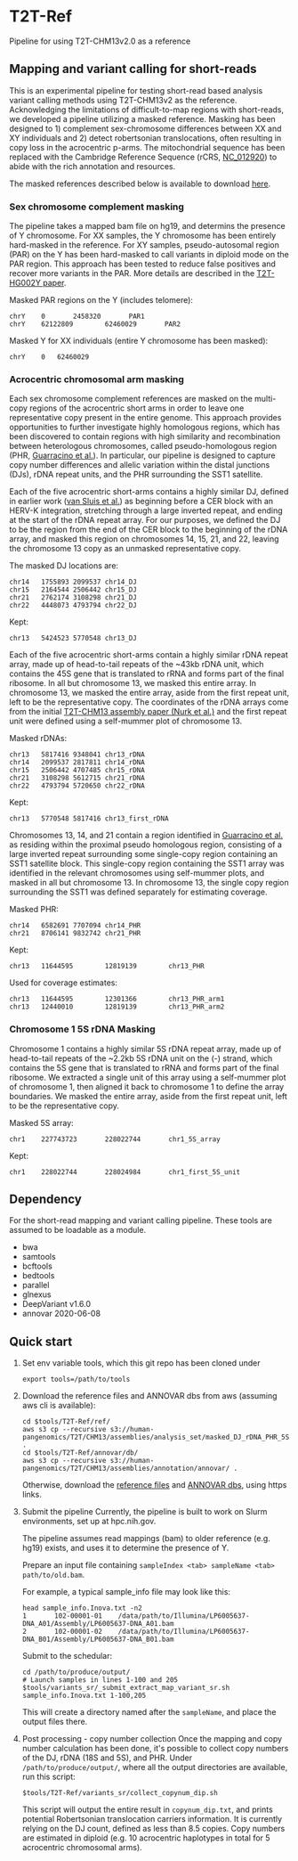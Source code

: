 # T2T-Ref
Pipeline for using T2T-CHM13v2.0 as a reference

## Mapping and variant calling for short-reads
This is an experimental pipeline for testing short-read based analysis variant calling methods using T2T-CHM13v2 as the reference. Acknowledging the limitations of difficult-to-map regions with short-reads, we developed a pipeline utilizing a masked reference. Masking has been designed to 1) complement sex-chromosome differences between XX and XY individuals and 2) detect robertsonian translocations, often resulting in copy loss in the acrocentric p-arms. The mitochondrial sequence has been replaced with the Cambridge Reference Sequence (rCRS, [NC_012920](https://www.ncbi.nlm.nih.gov/nuccore/251831106)) to abide with the rich annotation and resources.

The masked references described below is available to download [here](https://s3-us-west-2.amazonaws.com/human-pangenomics/index.html?prefix=T2T/CHM13/assemblies/analysis_set/masked_DJ_rDNA_PHR_5S/).

### Sex chromosome complement masking
The pipeline takes a mapped bam file on hg19, and determins the presence of Y chromosome. For XX samples, the Y chromosome has been entirely hard-masked in the reference. For XY samples, pseudo-autosomal region (PAR) on the Y has been hard-masked to call variants in diploid mode on the PAR region. This approach has been tested to reduce false positives and recover more variants in the PAR. More details are described in the [T2T-HG002Y paper](https://doi.org/10.1038/s41586-023-06457-y).

Masked PAR regions on the Y (includes telomere):
```
chrY    0       2458320       PAR1
chrY    62122809        62460029       PAR2
```

Masked Y for XX individuals (entire Y chromosome has been masked):
```
chrY	0	62460029
```

### Acrocentric chromosomal arm masking
Each sex chromosome complement references are masked on the multi-copy regions of the acrocentric short arms in order to leave one representative copy present in the entire genome. This approach provides opportunities to further investigate highly homologous regions, which has been discovered to contain regions with high similarity and recombination between heterologous chromosomes, called pseudo-homologous region (PHR, [Guarracino et al.](https://doi.org/10.1038/s41586-023-05976-y)). In particular, our pipeline is designed to capture copy number differences and allelic variation within the distal junctions (DJs), rDNA repeat units, and the PHR surrounding the SST1 satellite.

Each of the five acrocentric short-arms contains a highly similar DJ, defined in earlier work ([van Sluis et al.](https://doi.org/10.1101/gad.331892.119)) as beginning before a CER block with an HERV-K integration, stretching through a large inverted repeat, and ending at the start of the rDNA repeat array. For our purposes, we defined the DJ to be the region from the end of the CER block to the beginning of the rDNA array, and masked this region on chromosomes 14, 15, 21, and 22, leaving the chromosome 13 copy as an unmasked representative copy.

The masked DJ locations are:
```
chr14   1755893 2099537 chr14_DJ
chr15   2164544 2506442 chr15_DJ
chr21   2762174 3108298 chr21_DJ
chr22   4448073 4793794 chr22_DJ
```

Kept:
```
chr13   5424523 5770548 chr13_DJ
```

Each of the five acrocentric short-arms contain a highly similar rDNA repeat array, made up of head-to-tail repeats of the ~43kb rDNA unit, which contains the 45S gene that is translated to rRNA and forms part of the final ribosome. In all but chromosome 13, we masked this entire array. In chromosome 13, we masked the entire array, aside from the first repeat unit, left to be the representative copy. The coordinates of the rDNA arrays come from the initial [T2T-CHM13 assembly paper (Nurk et al.)](https://doi.org/10.1126/science.abj6987) and the first repeat unit were defined using a self-mummer plot of chromosome 13.

Masked rDNAs:
```
chr13   5817416 9348041 chr13_rDNA
chr14   2099537 2817811 chr14_rDNA
chr15   2506442 4707485 chr15_rDNA
chr21   3108298 5612715 chr21_rDNA
chr22   4793794 5720650 chr22_rDNA
```

Kept:
```
chr13   5770548 5817416 chr13_first_rDNA
```

Chromosomes 13, 14, and 21 contain a region identified in [Guarracino et al.](https://doi.org/10.1038/s41586-023-05976-y) as residing within the proximal pseudo homologous region, consisting of a large inverted repeat surrounding some single-copy region containing an SST1 satellite block. This single-copy region containing the SST1 array was identified in the relevant chromosomes using self-mummer plots, and masked in all but chromosome 13. In chromosome 13, the single copy region surrounding the SST1 was defined separately for estimating coverage.

Masked PHR:
```
chr14   6582691 7707094 chr14_PHR
chr21   8706141 9832742 chr21_PHR
```

Kept:
```
chr13   11644595        12819139        chr13_PHR
```

Used for coverage estimates:
```
chr13   11644595        12301366        chr13_PHR_arm1
chr13   12440010        12819139        chr13_PHR_arm2
```

### Chromosome 1 5S rDNA Masking
Chromosome 1 contains a highly similar 5S rDNA repeat array, made up of head-to-tail repeats of the ~2.2kb 5S rDNA unit on the (-) strand, which contains the 5S gene that is translated to rRNA and forms part of the final ribosome. We extracted a single unit of this array using a self-mummer plot of chromosome 1, then aligned it back to chromosome 1 to define the array boundaries. We masked the entire array, aside from the first repeat unit, left to be the representative copy.

Masked 5S array:
```
chr1    227743723       228022744       chr1_5S_array
```

Kept:
```
chr1    228022744       228024984       chr1_first_5S_unit
```

## Dependency
For the short-read mapping and variant calling pipeline. These tools are assumed to be loadable as a module.
* bwa
* samtools
* bcftools
* bedtools
* parallel
* glnexus
* DeepVariant v1.6.0
* annovar 2020-06-08

## Quick start
1. Set env variable tools, which this git repo has been cloned under
	```
	export tools=/path/to/tools
	```

2. Download the reference files and ANNOVAR dbs from aws (assuming aws cli is available):
	```
	cd $tools/T2T-Ref/ref/
	aws s3 cp --recursive s3://human-pangenomics/T2T/CHM13/assemblies/analysis_set/masked_DJ_rDNA_PHR_5S/ .
	cd $tools/T2T-Ref/annovar/db/
	aws s3 cp --recursive s3://human-pangenomics/T2T/CHM13/assemblies/annotation/annovar/ .
	```
	Otherwise, download the [reference files](https://s3-us-west-2.amazonaws.com/human-pangenomics/index.html?prefix=T2T/CHM13/assemblies/analysis_set/masked_DJ_rDNA_PHR_5S/) and [ANNOVAR dbs](https://s3-us-west-2.amazonaws.com/human-pangenomics/index.html?prefix=T2T/CHM13/assemblies/annotation/annovar/), using https links.

3. Submit the pipeline
	Currently, the pipeline is built to work on Slurm environments, set up at hpc.nih.gov.

	The pipeline assumes read mappings (bam) to older reference (e.g. hg19) exists, and uses it to determine the presence of Y.

	Prepare an input file containing `sampleIndex <tab> sampleName <tab> path/to/old.bam`.

	For example, a typical sample_info file may look like this:
	```
	head sample_info.Inova.txt -n2
	1       102-00001-01    /data/path/to/Illumina/LP6005637-DNA_A01/Assembly/LP6005637-DNA_A01.bam
	2       102-00001-02    /data/path/to/Illumina/LP6005637-DNA_B01/Assembly/LP6005637-DNA_B01.bam
	```

	Submit to the schedular:
	```
	cd /path/to/produce/output/
	# Launch samples in lines 1-100 and 205
	$tools/variants_sr/_submit_extract_map_variant_sr.sh sample_info.Inova.txt 1-100,205
	```
	This will create a directory named after the `sampleName`, and place the output files there.

4. Post processing - copy number collection
	Once the mapping and copy number calculation has been done, it's possible to collect copy numbers of the DJ, rDNA (18S and 5S), and PHR. 
	Under `/path/to/produce/output/`, where all the output directories are available, run this script:
	```
	$tools/T2T-Ref/variants_sr/collect_copynum_dip.sh
	```
	This script will output the entire result in `copynum_dip.txt`, and prints potential Robertsonian translocation carriers information.
	It is currently relying on the DJ count, defined as less than 8.5 copies. Copy numbers are estimated in diploid (e.g. 10 acrocentric haplotypes in total for 5 acrocentric chromosomal arms).


